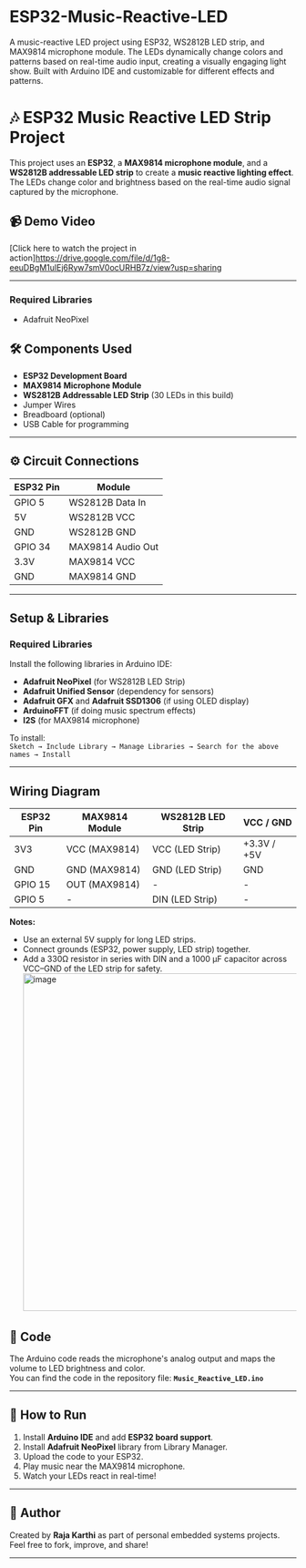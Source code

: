# ESP32-Music-Reactive-LED
A music-reactive LED project using ESP32, WS2812B LED strip, and MAX9814 microphone module. The LEDs dynamically change colors and patterns based on real-time audio input, creating a visually engaging light show. Built with Arduino IDE and customizable for different effects and patterns.

# 🎶 ESP32 Music Reactive LED Strip Project

This project uses an **ESP32**, a **MAX9814 microphone module**, and a **WS2812B addressable LED strip** to create a **music reactive lighting effect**.  
The LEDs change color and brightness based on the real-time audio signal captured by the microphone.

## 📹 Demo Video
[Click here to watch the project in action]https://drive.google.com/file/d/1g8-eeuDBgM1ulEj6Ryw7smV0ocURHB7z/view?usp=sharing

---
### Required Libraries
- Adafruit NeoPixel

## 🛠 Components Used
- **ESP32 Development Board**
- **MAX9814 Microphone Module**
- **WS2812B Addressable LED Strip** (30 LEDs in this build)
- Jumper Wires
- Breadboard (optional)
- USB Cable for programming

---

## ⚙️ Circuit Connections
| ESP32 Pin | Module |
|-----------|--------|
| GPIO 5    | WS2812B Data In |
| 5V        | WS2812B VCC |
| GND       | WS2812B GND |
| GPIO 34   | MAX9814 Audio Out |
| 3.3V      | MAX9814 VCC |
| GND       | MAX9814 GND |

---

## Setup & Libraries  

### Required Libraries
Install the following libraries in Arduino IDE:
- **Adafruit NeoPixel** (for WS2812B LED Strip)
- **Adafruit Unified Sensor** (dependency for sensors)
- **Adafruit GFX** and **Adafruit SSD1306** (if using OLED display)
- **ArduinoFFT** (if doing music spectrum effects)
- **I2S** (for MAX9814 microphone)

To install:  
`Sketch → Include Library → Manage Libraries → Search for the above names → Install`

---

## Wiring Diagram  

| ESP32 Pin      | MAX9814 Module      | WS2812B LED Strip | VCC / GND       |
|----------------|---------------------|------------------|-----------------|
| 3V3            | VCC (MAX9814)       | VCC (LED Strip)   | +3.3V / +5V      |
| GND            | GND (MAX9814)       | GND (LED Strip)   | GND             |
| GPIO 15        | OUT (MAX9814)       | -                | -               |
| GPIO 5         | -                   | DIN (LED Strip)   | -               |

**Notes:**  
- Use an external 5V supply for long LED strips.  
- Connect grounds (ESP32, power supply, LED strip) together.  
- Add a 330Ω resistor in series with DIN and a 1000 µF capacitor across VCC–GND of the LED strip for safety.
  <img width="892" height="593" alt="image" src="https://github.com/user-attachments/assets/19a8ce09-2f88-4ecc-bb17-81bffecebb2d" />



## 📄 Code
The Arduino code reads the microphone's analog output and maps the volume to LED brightness and color.  
You can find the code in the repository file: **`Music_Reactive_LED.ino`**

---

## 🚀 How to Run
1. Install **Arduino IDE** and add **ESP32 board support**.
2. Install **Adafruit NeoPixel** library from Library Manager.
3. Upload the code to your ESP32.
4. Play music near the MAX9814 microphone.
5. Watch your LEDs react in real-time!

---

## 📢 Author
Created by **Raja Karthi** as part of personal embedded systems projects.  
Feel free to fork, improve, and share!  

---
